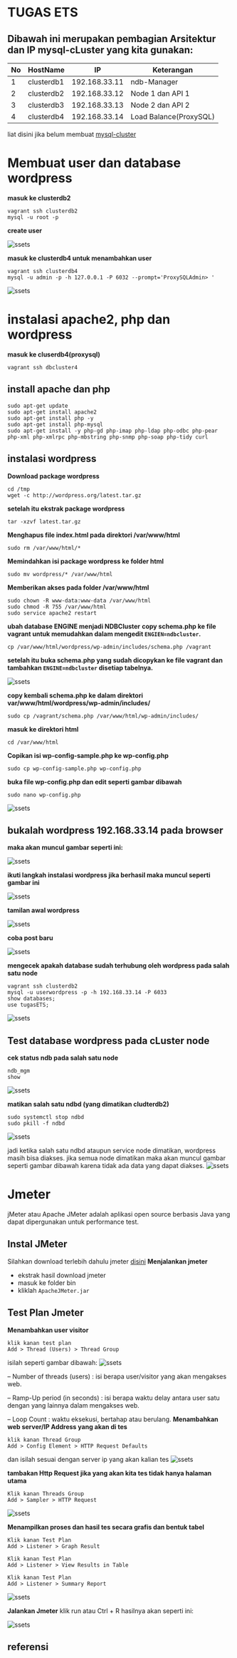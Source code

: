 # TUGAS ETS 
## Dibawah ini merupakan pembagian Arsitektur dan IP mysql-cLuster yang kita gunakan:

No | HostName |    IP    | Keterangan  |
---|----------|----------|-------------|
1  |clusterdb1|192.168.33.11|ndb-Manager|
2 |clusterdb2|192.168.33.12|Node 1 dan API 1|
3 |clusterdb3|192.168.33.13|Node 2 dan API 2|
4 |clusterdb4|192.168.33.14|Load Balance(ProxySQL)|

liat disini jika belum membuat [mysql-cluster](https://github.com/Nirmala01/Basis-Data-Terdistribusi-BDT-/tree/master/tugas%20implementasi)

# Membuat user dan database wordpress
**masuk ke clusterdb2**
```
vagrant ssh clusterdb2
mysql -u root -p
```
**create user**

![ssets](https://github.com/Nirmala01/Basis-Data-Terdistribusi-BDT-/blob/master/Tugas%20ETS/ssets/user%20baru%20wordpress.PNG)

**masuk ke clusterdb4 untuk menambahkan user**
```
vagrant ssh clusterdb4
mysql -u admin -p -h 127.0.0.1 -P 6032 --prompt='ProxySQLAdmin> '
```

![ssets](https://github.com/Nirmala01/Basis-Data-Terdistribusi-BDT-/blob/master/Tugas%20ETS/ssets/izinuserpadaproxy.PNG)

# instalasi apache2, php dan wordpress
**masuk ke cluserdb4(proxysql)**
```
vagrant ssh dbcluster4
```
## install apache dan php
```
sudo apt-get update
sudo apt-get install apache2
sudo apt-get install php -y
sudo apt-get install php-mysql
sudo apt-get install -y php-gd php-imap php-ldap php-odbc php-pear php-xml php-xmlrpc php-mbstring php-snmp php-soap php-tidy curl
```

## instalasi wordpress
**Download package wordpress**
```
cd /tmp
wget -c http://wordpress.org/latest.tar.gz
```
**setelah itu ekstrak package wordpress**
```
tar -xzvf latest.tar.gz
```
**Menghapus file index.html pada direktori /var/www/html**
```
sudo rm /var/www/html/*
```
**Memindahkan isi package wordpress ke folder html**
```
sudo mv wordpress/* /var/www/html
```
**Memberikan akses pada folder /var/www/html**
```
sudo chown -R www-data:www-data /var/www/html
sudo chmod -R 755 /var/www/html
sudo service apache2 restart
```

**ubah database ENGINE menjadi NDBCluster**
**copy schema.php ke file vagrant untuk memudahkan dalam mengedit ```ENGIEN=ndbcluster```.**
```
cp /var/www/html/wordpress/wp-admin/includes/schema.php /vagrant
```
**setelah itu buka schema.php yang sudah dicopykan ke file vagrant dan tambahkan ```ENGINE=ndbcluster``` disetiap tabelnya.**

![ssets](https://github.com/Nirmala01/Basis-Data-Terdistribusi-BDT-/blob/master/Tugas%20ETS/ssets/ndbcluster.PNG)

**copy kembali schema.php ke dalam direktori var/www/html/wordpress/wp-admin/includes/**
```
sudo cp /vagrant/schema.php /var/www/html/wp-admin/includes/
```
**masuk ke direktori html**
```
cd /var/www/html
```
**Copikan isi wp-config-sample.php ke wp-config.php**
```
sudo cp wp-config-sample.php wp-config.php
```
**buka file wp-config.php dan edit seperti gambar dibawah**
```
sudo nano wp-config.php
```
![ssets](https://github.com/Nirmala01/Basis-Data-Terdistribusi-BDT-/blob/master/Tugas%20ETS/ssets/configphp.PNG)

## bukalah wordpress 192.168.33.14 pada browser

**maka akan muncul gambar seperti ini:**

![ssets](https://github.com/Nirmala01/Basis-Data-Terdistribusi-BDT-/blob/master/Tugas%20ETS/ssets/Screenshot%20(67).png)

**ikuti langkah instalasi wordpress jika berhasil maka muncul seperti gambar ini**

![ssets](https://github.com/Nirmala01/Basis-Data-Terdistribusi-BDT-/blob/master/Tugas%20ETS/ssets/Screenshot%20(49).png)

**tamilan awal wordpress**

![ssets](https://github.com/Nirmala01/Basis-Data-Terdistribusi-BDT-/blob/master/Tugas%20ETS/ssets/Screenshot%20(51).png)

**coba post baru**

![ssets](https://github.com/Nirmala01/Basis-Data-Terdistribusi-BDT-/blob/master/Tugas%20ETS/ssets/Screenshot%20(53).png)

**mengecek apakah database sudah terhubung oleh wordpress pada salah satu node**
```
vagrant ssh clusterdb2
mysql -u userwordpress -p -h 192.168.33.14 -P 6033
show databases;
use tugasETS;
```
![ssets](https://github.com/Nirmala01/Basis-Data-Terdistribusi-BDT-/blob/master/Tugas%20ETS/ssets/showtables.PNG)

## Test database wordpress pada cLuster node
**cek status ndb pada salah satu node**
```
ndb_mgm
show
```
![ssets](https://github.com/Nirmala01/Basis-Data-Terdistribusi-BDT-/blob/master/Tugas%20ETS/ssets/statusndbsblmdimatikan.PNG)

**matikan salah satu ndbd (yang dimatikan cludterdb2)**
```
sudo systemctl stop ndbd
sudo pkill -f ndbd
```
![ssets](https://github.com/Nirmala01/Basis-Data-Terdistribusi-BDT-/blob/master/Tugas%20ETS/ssets/matikan%20ndbd.PNG)

jadi ketika salah satu ndbd ataupun service node dimatikan, wordpress masih bisa diakses. jika semua node dimatikan maka akan muncul gambar seperti gambar dibawah karena tidak ada data yang dapat diakses.
![ssets](https://github.com/Nirmala01/Basis-Data-Terdistribusi-BDT-/blob/master/Tugas%20ETS/ssets/Screenshot%20(67).png)


# Jmeter
jMeter atau Apache JMeter adalah aplikasi open source berbasis Java yang dapat dipergunakan untuk performance test.

## Instal JMeter
Silahkan download terlebih dahulu jmeter [disini](https://jmeter.apache.org/download_jmeter.cgi)
**Menjalankan jmeter**
- ekstrak hasil download jmeter 
- masuk ke folder bin
- kliklah ```ApacheJMeter.jar```

## Test Plan Jmeter
**Menambahkan user visitor**
```
klik kanan test plan
Add > Thread (Users) > Thread Group
```
isilah seperti gambar dibawah:
![ssets](https://github.com/Nirmala01/Basis-Data-Terdistribusi-BDT-/blob/master/Tugas%20ETS/ssets/thread.PNG)

– Number of threads (users) : isi berapa user/visitor yang akan mengakses web.

– Ramp-Up period (in seconds) : isi berapa waktu delay antara user satu dengan yang lainnya dalam mengakses web.

– Loop Count : waktu eksekusi, bertahap atau berulang.
**Menambahkan web server/IP Address yang akan di tes**
```
klik kanan Thread Group
Add > Config Element > HTTP Request Defaults
```
dan isilah sesuai dengan server ip yang akan kalian tes
![ssets](https://github.com/Nirmala01/Basis-Data-Terdistribusi-BDT-/blob/master/Tugas%20ETS/ssets/http1.PNG)

**tambakan Http Request jika yang akan kita tes tidak hanya halaman utama**
```
Klik kanan Threads Group
Add > Sampler > HTTP Request
```
![ssets](https://github.com/Nirmala01/Basis-Data-Terdistribusi-BDT-/blob/master/Tugas%20ETS/ssets/http2.PNG)

**Menampilkan proses dan hasil tes secara grafis dan bentuk tabel**
```
Klik kanan Test Plan
Add > Listener > Graph Result
```

```
Klik kanan Test Plan
Add > Listener > View Results in Table
```

```
Klik kanan Test Plan
Add > Listener > Summary Report
```
![ssets](https://github.com/Nirmala01/Basis-Data-Terdistribusi-BDT-/blob/master/Tugas%20ETS/ssets/hasilhasil.PNG)

**Jalankan Jmeter**
klik run atau Ctrl + R
hasilnya akan seperti ini:

![ssets](https://github.com/Nirmala01/Basis-Data-Terdistribusi-BDT-/blob/master/Tugas%20ETS/ssets/tablehasil.PNG)


## referensi 






